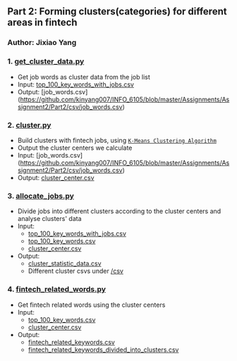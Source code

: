 ## Part 2: Forming clusters(categories) for different areas in fintech
### Author: Jixiao Yang
### 1. [get_cluster_data.py](https://github.com/kinyang007/INFO_6105/blob/master/Assignments/Assignment2/Part2/get_cluster_data.py)
* Get job words as cluster data from the job list
* Input:  [top_100_key_words_with_jobs.csv](https://github.com/kinyang007/INFO_6105/blob/master/Assignments/Assignment2/Part1/top_100_key_words_with_jobs.csv)
* Output: [job_words.csv]
(https://github.com/kinyang007/INFO_6105/blob/master/Assignments/Assignment2/Part2/csv/job_words.csv)
### 2. [cluster.py](https://github.com/kinyang007/INFO_6105/blob/master/Assignments/Assignment2/Part2/cluster.py)
* Build clusters with fintech jobs, using [`K-Means Clustering Algorithm`](https://en.wikipedia.org/wiki/K-means_clustering)
* Output the cluster centers we calculate
* Input:  [job_words.csv]
(https://github.com/kinyang007/INFO_6105/blob/master/Assignments/Assignment2/Part2/csv/job_words.csv)
* Output: [cluster_center.csv](https://github.com/kinyang007/INFO_6105/blob/master/Assignments/Assignment2/Part2/csv/cluster_center.csv)
### 3. [allocate_jobs.py](https://github.com/kinyang007/INFO_6105/blob/master/Assignments/Assignment2/Part2/allocate_jobs.py)
* Divide jobs into different clusters according to the cluster centers and analyse clusters' data
* Input: 
  * [top_100_key_words_with_jobs.csv](https://github.com/kinyang007/INFO_6105/blob/master/Assignments/Assignment2/Part1/top_100_key_words_with_jobs.csv)
  * [top_100_key_words.csv](https://github.com/kinyang007/INFO_6105/blob/master/Assignments/Assignment2/Part1/top_100_key_words.csv)
  * [cluster_center.csv](https://github.com/kinyang007/INFO_6105/blob/master/Assignments/Assignment2/Part2/csv/cluster_center.csv)
* Output:
  * [cluster_statistic_data.csv](https://github.com/kinyang007/INFO_6105/blob/master/Assignments/Assignment2/Part2/csv/cluster_statistic_data.csv)
  * Different cluster csvs under [/csv](https://github.com/kinyang007/INFO_6105/tree/master/Assignments/Assignment2/Part2/csv)
### 4. [fintech_related_words.py](https://github.com/kinyang007/INFO_6105/blob/master/Assignments/Assignment2/Part2/fintech_related_words.py)
* Get fintech related words using the cluster centers
* Input:
  * [top_100_key_words.csv](https://github.com/kinyang007/INFO_6105/blob/master/Assignments/Assignment2/Part1/top_100_key_words.csv)
  * [cluster_center.csv](https://github.com/kinyang007/INFO_6105/blob/master/Assignments/Assignment2/Part2/csv/cluster_center.csv)
* Output: 
  * [fintech_related_keywords.csv](https://github.com/kinyang007/INFO_6105/blob/master/Assignments/Assignment2/Part2/csv/fintech_related_keywords.csv)
  * [fintech_related_keywords_divided_into_clusters.csv](https://github.com/kinyang007/INFO_6105/blob/master/Assignments/Assignment2/Part2/csv/fintech_related_keywords_divided_into_clusters.csv)
